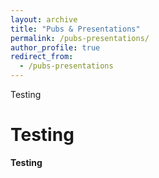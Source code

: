 ```yaml
---
layout: archive
title: "Pubs & Presentations"
permalink: /pubs-presentations/
author_profile: true
redirect_from:
  - /pubs-presentations
---
```

Testing

Testing
======
**Testing**
